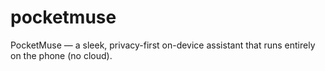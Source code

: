 # pocketmuse

PocketMuse — a sleek, privacy-first on-device assistant that runs entirely on the phone (no cloud).
